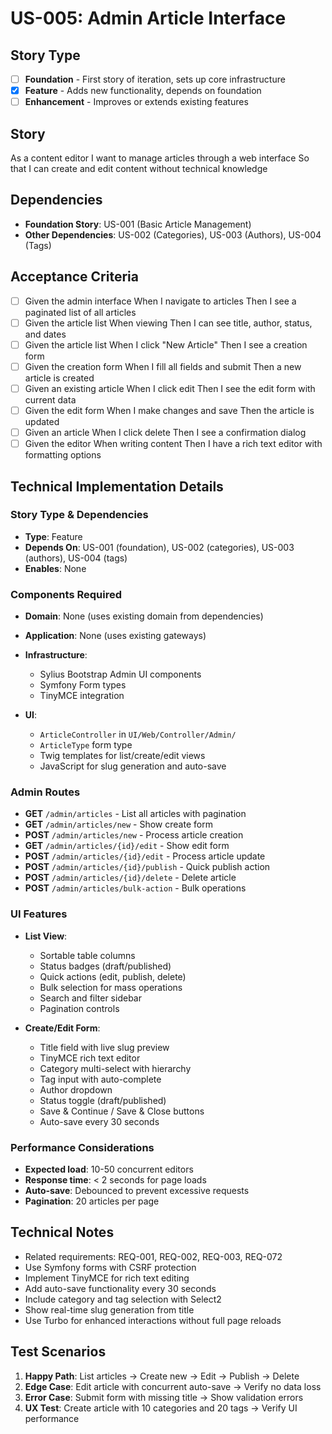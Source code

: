 # US-005: Admin Article Interface

## Story Type
- [ ] **Foundation** - First story of iteration, sets up core infrastructure
- [x] **Feature** - Adds new functionality, depends on foundation
- [ ] **Enhancement** - Improves or extends existing features

## Story
As a content editor
I want to manage articles through a web interface
So that I can create and edit content without technical knowledge

## Dependencies
- **Foundation Story**: US-001 (Basic Article Management)
- **Other Dependencies**: US-002 (Categories), US-003 (Authors), US-004 (Tags)

## Acceptance Criteria
- [ ] Given the admin interface When I navigate to articles Then I see a paginated list of all articles
- [ ] Given the article list When viewing Then I can see title, author, status, and dates
- [ ] Given the article list When I click "New Article" Then I see a creation form
- [ ] Given the creation form When I fill all fields and submit Then a new article is created
- [ ] Given an existing article When I click edit Then I see the edit form with current data
- [ ] Given the edit form When I make changes and save Then the article is updated
- [ ] Given an article When I click delete Then I see a confirmation dialog
- [ ] Given the editor When writing content Then I have a rich text editor with formatting options

## Technical Implementation Details

### Story Type & Dependencies
- **Type**: Feature
- **Depends On**: US-001 (foundation), US-002 (categories), US-003 (authors), US-004 (tags)
- **Enables**: None

### Components Required
- **Domain**: None (uses existing domain from dependencies)
  
- **Application**: None (uses existing gateways)
  
- **Infrastructure**:
  - Sylius Bootstrap Admin UI components
  - Symfony Form types
  - TinyMCE integration
  
- **UI**:
  - `ArticleController` in `UI/Web/Controller/Admin/`
  - `ArticleType` form type
  - Twig templates for list/create/edit views
  - JavaScript for slug generation and auto-save

### Admin Routes
- **GET** `/admin/articles` - List all articles with pagination
- **GET** `/admin/articles/new` - Show create form
- **POST** `/admin/articles/new` - Process article creation
- **GET** `/admin/articles/{id}/edit` - Show edit form
- **POST** `/admin/articles/{id}/edit` - Process article update
- **POST** `/admin/articles/{id}/publish` - Quick publish action
- **POST** `/admin/articles/{id}/delete` - Delete article
- **POST** `/admin/articles/bulk-action` - Bulk operations

### UI Features
- **List View**:
  - Sortable table columns
  - Status badges (draft/published)
  - Quick actions (edit, publish, delete)
  - Bulk selection for mass operations
  - Search and filter sidebar
  - Pagination controls

- **Create/Edit Form**:
  - Title field with live slug preview
  - TinyMCE rich text editor
  - Category multi-select with hierarchy
  - Tag input with auto-complete
  - Author dropdown
  - Status toggle (draft/published)
  - Save & Continue / Save & Close buttons
  - Auto-save every 30 seconds

### Performance Considerations
- **Expected load**: 10-50 concurrent editors
- **Response time**: < 2 seconds for page loads
- **Auto-save**: Debounced to prevent excessive requests
- **Pagination**: 20 articles per page

## Technical Notes
- Related requirements: REQ-001, REQ-002, REQ-003, REQ-072
- Use Symfony forms with CSRF protection
- Implement TinyMCE for rich text editing
- Add auto-save functionality every 30 seconds
- Include category and tag selection with Select2
- Show real-time slug generation from title
- Use Turbo for enhanced interactions without full page reloads

## Test Scenarios
1. **Happy Path**: List articles → Create new → Edit → Publish → Delete
2. **Edge Case**: Edit article with concurrent auto-save → Verify no data loss
3. **Error Case**: Submit form with missing title → Show validation errors
4. **UX Test**: Create article with 10 categories and 20 tags → Verify UI performance